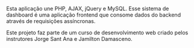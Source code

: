 Esta aplicação une PHP, AJAX, jQuery e MySQL. Esse sistema de dashboard é uma aplicação frontend que consome dados do backend através de requisições assíncronas.

Este projeto faz parte de um curso de desenvolvimento web criado pelos instrutores Jorge Sant Ana e Jamilton Damasceno.